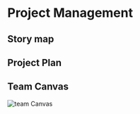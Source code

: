 # Project Management

## Story map

## Project Plan

## Team Canvas
![team Canvas](https://github.com/UAlberta-CMPUT401/arche-echo/blob/main/docs/images/Team%20Canvas.png)
